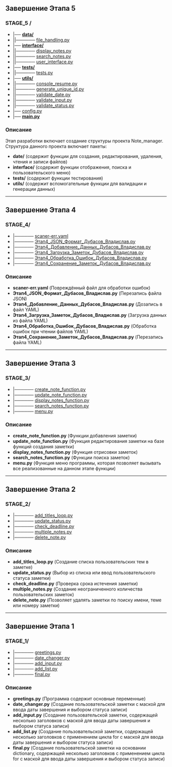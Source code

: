 
## Завершение Этапа 5
### STAGE_5 /
- |── [**data/**](https://github.com/Dubasov/note_manager/tree/master/STAGE_5/data)
- ||────── [file_handling.py](https://github.com/Dubasov/note_manager/blob/master/STAGE_5/data/file_handling.py)
- |── [**interface/**](https://github.com/Dubasov/note_manager/tree/master/STAGE_5/interface)
- ||────── [display_notes.py](https://github.com/Dubasov/note_manager/blob/master/STAGE_5/interface/display_notes.py)
- ||────── [search_notes.py](https://github.com/Dubasov/note_manager/blob/master/STAGE_5/interface/search_notes.py)
- ||────── [user_interface.py](https://github.com/Dubasov/note_manager/blob/master/STAGE_5/interface/user_interface.py)
- |── [**tests/**](https://github.com/Dubasov/note_manager/tree/master/STAGE_5/tests)
- ||────── [tests.py](https://github.com/Dubasov/note_manager/blob/master/STAGE_5/tests/tests.py)
- |── [**utils/**](https://github.com/Dubasov/note_manager/tree/master/STAGE_5/utils)
- ||────── [console_resume.py](https://github.com/Dubasov/note_manager/blob/master/STAGE_5/utils/console_resume.py)
- ||────── [generate_unique_id.py](https://github.com/Dubasov/note_manager/blob/master/STAGE_5/utils/generate_unique_id.py)
- ||────── [validate_date.py](https://github.com/Dubasov/note_manager/blob/master/STAGE_5/utils/validate_date.py)
- ||────── [validate_input.py](https://github.com/Dubasov/note_manager/blob/master/STAGE_5/utils/validate_input.py)
- ||────── [validate_status.py](https://github.com/Dubasov/note_manager/blob/master/STAGE_5/utils/validate_status.py)
- |── [config.py](https://github.com/Dubasov/note_manager/tree/master/STAGE_5/config.py)
- |── [**main.py**](https://github.com/Dubasov/note_manager/tree/master/STAGE_5/main.py)

### Описание
Этап разработки включает создание структуры проекта Note_manager. Структура данного проекта включает пакеты: 
- **date/** (содержит функции для создания, редактирования, удаления, чтения и записи файлов)
- **interface/** (содержит функции отображения, поиска и пользовательского меню)
- **tests/**	(содержит функции тестирования)
- **utils/**	(содержит вспомогательные функции для валидации и генерации данных)
--- 
## Завершение Этапа 4
### STAGE_4/
- |────── [scaner-err.yaml](https://github.com/Dubasov/note_manager/blob/master/STAGE_4/scaner-err.yaml)
- |────── [Этап4_JSON_Формат_Дубасов_Владислав.py](https://github.com/Dubasov/note_manager/blob/master/STAGE_4/Этап4_JSON_Формат_Дубасов_Владислав.py)
- |────── [Этап4_Добавление_Данных_Дубасов_Владислав.py](https://github.com/Dubasov/note_manager/blob/master/STAGE_4/Этап4_Добавление_Данных_Дубасов_Владислав.py)
- |────── [Этап4_Загрузка_Заметок_Дубасов_Владислав.py](https://github.com/Dubasov/note_manager/blob/master/STAGE_4/Этап4_Загрузка_Заметок_Дубасов_Владислав.py)
- |────── [Этап4_Обработка_Ошибок_Дубасов_Владислав.py](https://github.com/Dubasov/note_manager/blob/master/STAGE_4/Этап4_Обработка_Ошибок_Дубасов_Владислав.py)
- |────── [Этап4_Сохранение_Заметок_Дубасов_Владислав.py](https://github.com/Dubasov/note_manager/blob/master/STAGE_4/Этап4_Сохранение_Заметок_Дубасов_Владислав.py)
### Описание
- **scaner-err.yaml** (Повреждённый файл для обработки ошибок)
- **Этап4_JSON_Формат_Дубасов_Владислав.py** (Перезапись файла JSON)
- **Этап4_Добавление_Данных_Дубасов_Владислав.py** (Дозапись в файл YAML)
- **Этап4_Загрузка_Заметок_Дубасов_Владислав.py** (Загрузка данных из файла YAML)
- **Этап4_Обработка_Ошибок_Дубасов_Владислав.py** (Обработка ошибок при чтении файлов YAML)
- **Этап4_Сохранение_Заметок_Дубасов_Владислав.py** (Перезапись файла YAML)
--- 
## Завершение Этапа 3
### STAGE_3/
- |────── [create_note_function.py](https://github.com/Dubasov/note_manager/blob/master/STAGE_3/create_note_function.py)
- |────── [update_note_function.py](https://github.com/Dubasov/note_manager/blob/master/STAGE_3/update_note_function.py)
- |────── [display_notes_function.py](https://github.com/Dubasov/note_manager/blob/master/STAGE_3/display_notes_function.py)
- |────── [search_notes_function.py](https://github.com/Dubasov/note_manager/blob/master/STAGE_3/search_notes_function.py)
- |────── [menu.py](https://github.com/Dubasov/note_manager/blob/master/STAGE_3/menu.py)

### Описание
- **create_note_function.py** (Функции добавления заметки)
- **update_note_function.py** (Функция редактирования заметки на базе функций создания заметки)
- **display_notes_function.py** (Функция отрисовки заметок)
- **search_notes_function.py** (Функции поиска заметок)
- **menu.py** (Функция меню программы, которая позволяет вызывать все реализованные на данном этапе функции)
--- 
## Завершение Этапа 2
### STAGE_2/
- |────── [add_titles_loop.py](https://github.com/Dubasov/note_manager/blob/master/STAGE_2/add_titles_loop.py)
- |────── [update_status.py](https://github.com/Dubasov/note_manager/blob/master/STAGE_2/update_status.py)
- |────── [check_deadline.py](https://github.com/Dubasov/note_manager/blob/master/STAGE_2/check_deadline.py)
- |────── [multiple_notes.py](https://github.com/Dubasov/note_manager/blob/master/STAGE_2/multiple_notes.py)
- |────── [delete_note.py](https://github.com/Dubasov/note_manager/blob/master/STAGE_2/delete_note.py)

### Описание
- **add_titles_loop.py** (Создание списка пользовательских тем в заметке)
- **update_status.py** (Выбор из списка или ввод пользовательского статуса заметки)
- **check_deadline.py** (Проверка срока истечения заметки)
- **multiple_notes.py** (Создание неограниченного количества пользовательских заметок)
- **delete_note.py** (Позволяет удалять заметки по поиску имени, теме или номеру заметки)
--- 
## Завершение Этапа 1
### STAGE_1/
- |────── [greetings.py](https://github.com/Dubasov/note_manager/blob/master/STAGE_1/greetings.py)
- |────── [date_changer.py](https://github.com/Dubasov/note_manager/blob/master/STAGE_1/date_changer.py)
- |────── [add_input.py](https://github.com/Dubasov/note_manager/blob/master/STAGE_1/add_input.py)
- |────── [add_list.py](https://github.com/Dubasov/note_manager/blob/master/STAGE_1/add_list.py)
- |────── [final.py](https://github.com/Dubasov/note_manager/blob/master/STAGE_1/final.py)

### Описание
- **greetings.py** (Программа содержит основные переменные)
- **date_changer.py** (Создание пользовательской заметки с маской для ввода даты завершения и выбором статуса записи)
- **add_input.py** (Создание пользовательской заметки, содержащей несколько заголовков с маской для ввода даты завершения и выбором статуса записи)
- **add_list.py** (Создание пользовательской заметки, содержащей несколько заголовков с применением цикла for с маской для ввода даты завершения и выбором статуса записи)
- **final.py** (Создание пользовательской заметки на основании dictionary, содержащей несколько заголовков с применением цикла for с маской для ввода даты завершения и выбором статуса записи)
